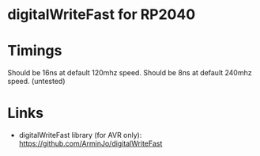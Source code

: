 digitalWriteFast for RP2040
===========================

Timings
=======

Should be 16ns at default 120mhz speed.
Should be 8ns at default 240mhz speed. (untested)

Links
=====

* digitalWriteFast library (for AVR only): https://github.com/ArminJo/digitalWriteFast
